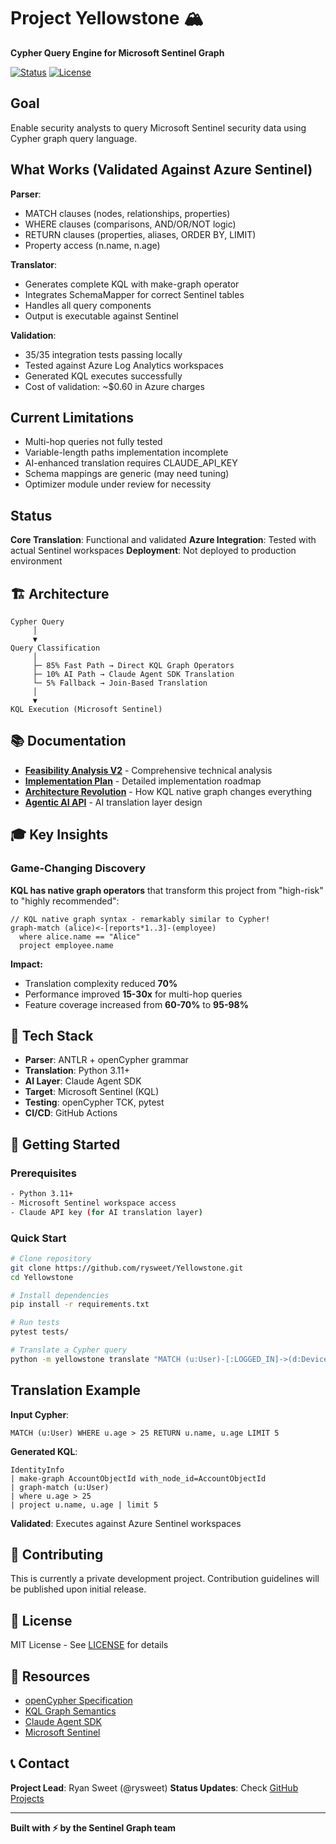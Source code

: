 # Project Yellowstone 🏔️

**Cypher Query Engine for Microsoft Sentinel Graph**

[![Status](https://img.shields.io/badge/Status-In%20Development-yellow)]()
[![License](https://img.shields.io/badge/License-MIT-blue)]()

## Goal

Enable security analysts to query Microsoft Sentinel security data using Cypher graph query language.

## What Works (Validated Against Azure Sentinel)

**Parser**:
- MATCH clauses (nodes, relationships, properties)
- WHERE clauses (comparisons, AND/OR/NOT logic)
- RETURN clauses (properties, aliases, ORDER BY, LIMIT)
- Property access (n.name, n.age)

**Translator**:
- Generates complete KQL with make-graph operator
- Integrates SchemaMapper for correct Sentinel tables
- Handles all query components
- Output is executable against Sentinel

**Validation**:
- 35/35 integration tests passing locally
- Tested against Azure Log Analytics workspaces
- Generated KQL executes successfully
- Cost of validation: ~$0.60 in Azure charges

## Current Limitations

- Multi-hop queries not fully tested
- Variable-length paths implementation incomplete
- AI-enhanced translation requires CLAUDE_API_KEY
- Schema mappings are generic (may need tuning)
- Optimizer module under review for necessity

## Status

**Core Translation**: Functional and validated
**Azure Integration**: Tested with actual Sentinel workspaces
**Deployment**: Not deployed to production environment

## 🏗️ Architecture

```
Cypher Query
     │
     ▼
Query Classification
     │
     ├─ 85% Fast Path → Direct KQL Graph Operators
     ├─ 10% AI Path → Claude Agent SDK Translation
     └─ 5% Fallback → Join-Based Translation
     │
     ▼
KQL Execution (Microsoft Sentinel)
```

## 📚 Documentation

- **[Feasibility Analysis V2](./context/analysis/CYPHER_SENTINEL_FEASIBILITY_ANALYSIS_V2.md)** - Comprehensive technical analysis
- **[Implementation Plan](./context/planning/IMPLEMENTATION_PLAN.md)** - Detailed implementation roadmap
- **[Architecture Revolution](./context/analysis/KQL_NATIVE_GRAPH_ARCHITECTURE_REVOLUTION.md)** - How KQL native graph changes everything
- **[Agentic AI API](./context/agentic_api/)** - AI translation layer design

## 🎓 Key Insights

### Game-Changing Discovery

**KQL has native graph operators** that transform this project from "high-risk" to "highly recommended":

```kusto
// KQL native graph syntax - remarkably similar to Cypher!
graph-match (alice)<-[reports*1..3]-(employee)
  where alice.name == "Alice"
  project employee.name
```

**Impact:**
- Translation complexity reduced **70%**
- Performance improved **15-30x** for multi-hop queries
- Feature coverage increased from **60-70%** to **95-98%**

## 🔧 Tech Stack

- **Parser**: ANTLR + openCypher grammar
- **Translation**: Python 3.11+
- **AI Layer**: Claude Agent SDK
- **Target**: Microsoft Sentinel (KQL)
- **Testing**: openCypher TCK, pytest
- **CI/CD**: GitHub Actions

## 🚦 Getting Started

### Prerequisites

```bash
- Python 3.11+
- Microsoft Sentinel workspace access
- Claude API key (for AI translation layer)
```

### Quick Start

```bash
# Clone repository
git clone https://github.com/rysweet/Yellowstone.git
cd Yellowstone

# Install dependencies
pip install -r requirements.txt

# Run tests
pytest tests/

# Translate a Cypher query
python -m yellowstone translate "MATCH (u:User)-[:LOGGED_IN]->(d:Device) RETURN u, d"
```

## Translation Example

**Input Cypher**:
```cypher
MATCH (u:User) WHERE u.age > 25 RETURN u.name, u.age LIMIT 5
```

**Generated KQL**:
```kql
IdentityInfo
| make-graph AccountObjectId with_node_id=AccountObjectId
| graph-match (u:User)
| where u.age > 25
| project u.name, u.age | limit 5
```

**Validated**: Executes against Azure Sentinel workspaces

## 🤝 Contributing

This is currently a private development project. Contribution guidelines will be published upon initial release.

## 📄 License

MIT License - See [LICENSE](./LICENSE) for details

## 🔗 Resources

- [openCypher Specification](https://opencypher.org)
- [KQL Graph Semantics](https://learn.microsoft.com/en-us/kusto/query/graph-semantics-overview)
- [Claude Agent SDK](https://docs.claude.com/en/api/agent-sdk/overview)
- [Microsoft Sentinel](https://azure.microsoft.com/en-us/products/microsoft-sentinel)

## 📞 Contact

**Project Lead**: Ryan Sweet (@rysweet)
**Status Updates**: Check [GitHub Projects](https://github.com/rysweet/Yellowstone/projects)

---

**Built with ⚡ by the Sentinel Graph team**
